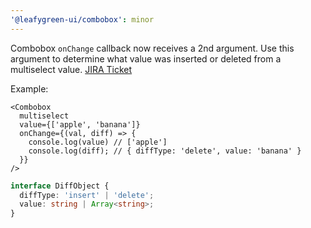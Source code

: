 ```yaml
---
'@leafygreen-ui/combobox': minor
---
```


Combobox `onChange` callback now receives a 2nd argument. Use this argument to determine what value was inserted or deleted from a multiselect value.
[JIRA Ticket](https://jira.mongodb.org/browse/LG-3959)

Example:
```tsx
<Combobox 
  multiselect
  value={['apple', 'banana']}
  onChange={(val, diff) => {
    console.log(value) // ['apple']
    console.log(diff); // { diffType: 'delete', value: 'banana' }
  }} 
/>
```

```ts
interface DiffObject {
  diffType: 'insert' | 'delete';
  value: string | Array<string>;
}
```